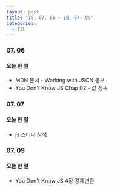 ```yaml
---
layout: post
title: "18. 07. 06 ~ 18. 07. 09"
categories:
  - TIL
---
```


### 07. 06
#### 오늘 한 일
- MDN 문서 - Working with JSON 공부
- You Don't Know JS Chap 02 - 값 정독

### 07. 07
#### 오늘 한 일
- js 스터디 참석

### 07. 09
#### 오늘 한 일
- You Don't Know JS 4장 강제변환 
